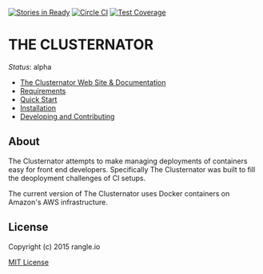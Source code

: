 [![Stories in Ready](https://badge.waffle.io/rangle/the-clusternator.png?label=ready&title=Ready)](https://waffle.io/rangle/the-clusternator)  [![Circle CI](https://circleci.com/gh/rangle/the-clusternator.svg?style=shield)](https://circleci.com/gh/rangle/the-clusternator) [![Test Coverage](https://codeclimate.com/github/rangle/the-clusternator/badges/coverage.svg)](https://codeclimate.com/github/rangle/the-clusternator/coverage)

# THE CLUSTERNATOR

_Status_: alpha


- [The Clusternator Web Site & Documentation](http://the-clusternator.rangle.io "The Clusternator Web Site & Documentation")
- [Requirements](http://the-clusternator.rangle.io/guide/requirements "The Clusternator Requirements")
- [Quick Start](http://the-clusternator.rangle.io/guide/quick-start "Clusternator Quick Start")
- [Installation](http://the-clusternator.rangle.io/guide/installation "Installing The Clusternator")
- [Developing and Contributing](http://the-clusternator.rangle.io/guide/dev "Developing/Contributing to The Clusternator")

## About

The Clusternator attempts to make managing deployments of containers easy for 
front end developers.  Specifically The Clusternator was built to fill the
deoployment challenges of CI setups.

The current version of The Clusternator uses Docker containers on Amazon's AWS
infrastructure.  

## License

Copyright (c) 2015 rangle.io

[MIT License][MIT]

[MIT]: https://github.com/rangle/the-clusternator/blob/master/LICENSE "Mit License"

